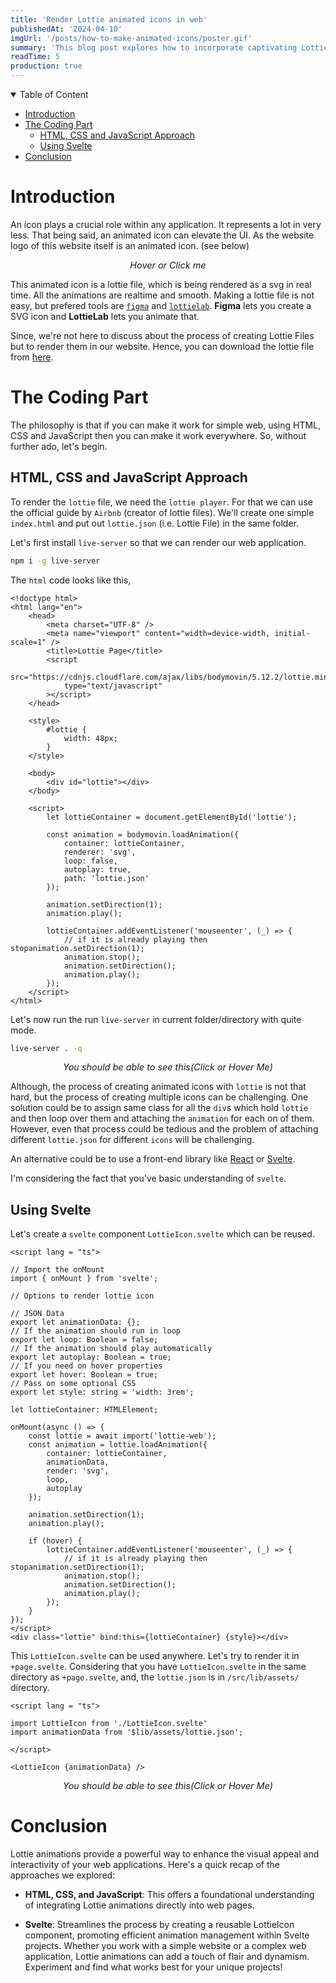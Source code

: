 ```yaml
---
title: 'Render Lottie animated icons in web'
publishedAt: '2024-04-10'
imgUrl: '/posts/how-to-make-animated-icons/poster.gif'
summary: 'This blog post explores how to incorporate captivating Lottie animations into your web projects. Learn techniques using both basic HTML, CSS, and JavaScript, and streamlined integration with a reusable Svelte component.'
readTime: 5
production: true
---
```


<script>
	import LottieIcon from '$lib/components/custom/LottieRender.svelte';
	import animationData from '$lib/assets/static/logo.json';
</script>

<details open>
  <summary>Table of Content</summary>

<!--toc:start-->

- [Introduction](#introduction)
- [The Coding Part](#the-coding-part)
  - [HTML, CSS and JavaScript Approach](#html-css-and-javascript-approach)
  - [Using Svelte](#using-svelte)
- [Conclusion](#conclusion)
<!--toc:end-->

</details>

# Introduction

An icon plays a crucial role within any application.
It represents a lot in very less. That being said,
an animated icon can elevate the UI. As the website logo of
this website itself is an animated icon. (see below)

<center>
    <LottieIcon {animationData}/>
    <em style="font-size: 0.9rem">Hover or Click me</em>
</center>

This animated icon is a lottie file, which is being rendered as
a svg in real time. All the animations are realtime and smooth.
Making a lottie file is not easy, but prefered tools are [`figma`](https://www.figma.com)
and [`lottielab`](https://www.lottielab.com/). **Figma** lets you create a SVG icon
and **LottieLab** lets you animate that.

Since, we're not here to discuss about the process of creating Lottie Files
but to render them in our website. Hence, you can download the lottie file from <a href="/blob/lottie.json" download="lottie.json">here</a>.

# The Coding Part

The philosophy is that if you can make it work for simple web, using HTML, CSS and JavaScript
then you can make it work everywhere. So, without further ado, let's begin.

## HTML, CSS and JavaScript Approach

To render the `lottie` file, we need the `lottie player`. For that we can use
the official guide by `Airbnb` (creator of lottie files). We'll create one simple
`index.html` and put out `lottie.json` (i.e. Lottie File) in the same folder.

Let's first install `live-server` so that we can render our web application.

```sh
npm i -g live-server
```

The `html` code looks like this,

```html{f[index.html]}
<!doctype html>
<html lang="en">
	<head>
		<meta charset="UTF-8" />
		<meta name="viewport" content="width=device-width, initial-scale=1" />
		<title>Lottie Page</title>
		<script
			src="https://cdnjs.cloudflare.com/ajax/libs/bodymovin/5.12.2/lottie.min.js"
			type="text/javascript"
		></script>
	</head>

	<style>
		#lottie {
			width: 48px;
		}
	</style>

	<body>
		<div id="lottie"></div>
	</body>

	<script>
		let lottieContainer = document.getElementById('lottie');

		const animation = bodymovin.loadAnimation({
			container: lottieContainer,
			renderer: 'svg',
			loop: false,
			autoplay: true,
			path: 'lottie.json'
		});

		animation.setDirection(1);
		animation.play();

		lottieContainer.addEventListener('mouseenter', (_) => {
			// if it is already playing then stopanimation.setDirection(1);
			animation.stop();
			animation.setDirection();
			animation.play();
		});
	</script>
</html>
```

Let's now run the run `live-server` in current folder/directory with quite mode.

```sh
live-server . -q
```

<center>
    <LottieIcon {animationData}/>
    <em style="font-size: 0.9rem">You should be able to see this(Click or Hover Me)</em>
</center>

Although, the process of creating animated icons with `lottie` is not that hard,
but the process of creating multiple icons can be challenging. One solution
could be to assign same class for all the `div`s which hold `lottie` and then
loop over them and attaching the `animation` for each on of them. However, even that process
could be tedious and the problem of attaching different `lottie.json` for different
`icons` will be challenging.

An alternative could be to use a front-end library like [React](https://react.dev/) or [Svelte](https://svelte.dev/).

I'm considering the fact that you've basic understanding of `svelte`.

## Using Svelte

Let's create a `svelte` component `LottieIcon.svelte` which can be reused.

```svelte{%h[34-41]%f[LottieIcon.svelte]}
<script lang = "ts">

// Import the onMount
import { onMount } from 'svelte';

// Options to render lottie icon

// JSON Data
export let animationData: {};
// If the animation should run in loop
export let loop: Boolean = false;
// If the animation should play automatically
export let autoplay: Boolean = true;
// If you need on hover properties
export let hover: Boolean = true;
// Pass on some optional CSS
export let style: string = 'width: 3rem';

let lottieContainer: HTMLElement;

onMount(async () => {
    const lottie = await import('lottie-web');
    const animation = lottie.loadAnimation({
        container: lottieContainer,
        animationData,
        render: 'svg',
        loop,
        autoplay
    });

    animation.setDirection(1);
    animation.play();

    if (hover) {
        lottieContainer.addEventListener('mouseenter', (_) => {
            // if it is already playing then stopanimation.setDirection(1);
            animation.stop();
            animation.setDirection();
            animation.play();
        });
    }
});
</script>
<div class="lottie" bind:this={lottieContainer} {style}></div>

```

This `LottieIcon.svelte` can be used anywhere. Let's try to render it in
`+page.svelte`. Considering that you have `LottieIcon.svelte` in the same
directory as `+page.svelte`, and, the `lottie.json` is in `/src/lib/assets/`
directory.

```svelte
<script lang = "ts">

import LottieIcon from './LottieIcon.svelte'
import animationData from '$lib/assets/lottie.json';

</script>

<LottieIcon {animationData} />

```

<center>
    <LottieIcon {animationData}/>
    <em style="font-size: 0.9rem">You should be able to see this(Click or Hover Me)</em>
</center>

# Conclusion

Lottie animations provide a powerful way to enhance the visual appeal and interactivity of your web applications. Here's a quick recap of the approaches we explored:

- **HTML, CSS, and JavaScript**: This offers a foundational understanding of integrating Lottie animations directly into web pages.

- **Svelte**: Streamlines the process by creating a reusable LottieIcon component, promoting efficient animation management within Svelte projects.
  Whether you work with a simple website or a complex web application, Lottie animations can add a touch of flair and dynamism. Experiment and find what works best for your unique projects!
